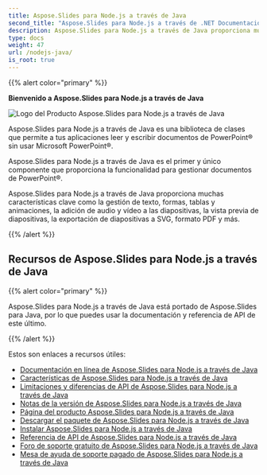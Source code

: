 ```yaml
---
title: Aspose.Slides para Node.js a través de Java
second_title: "Aspose.Slides para Node.js a través de .NET Documentación"
description: Aspose.Slides para Node.js a través de Java proporciona muchas características clave como la gestión de texto, formas, tablas y animaciones, la adición de audio y vídeo a las diapositivas, la vista previa de diapositivas, la exportación de diapositivas a SVG, formato PDF y más.
type: docs
weight: 47
url: /nodejs-java/
is_root: true
---
```


{{% alert color="primary" %}}

**Bienvenido a Aspose.Slides para Node.js a través de Java**

![Logo del Producto Aspose.Slides para Node.js a través de Java](aspose_slides-for-nodejs-via-java.png)

Aspose.Slides para Node.js a través de Java es una biblioteca de clases que permite a tus aplicaciones leer y escribir documentos de PowerPoint® sin usar Microsoft PowerPoint®.

Aspose.Slides para Node.js a través de Java es el primer y único componente que proporciona la funcionalidad para gestionar documentos de PowerPoint®.

Aspose.Slides para Node.js a través de Java proporciona muchas características clave como la gestión de texto, formas, tablas y animaciones, la adición de audio y vídeo a las diapositivas, la vista previa de diapositivas, la exportación de diapositivas a SVG, formato PDF y más.

{{% /alert %}}

## Recursos de Aspose.Slides para Node.js a través de Java

{{% alert color="primary" %}}

Aspose.Slides para Node.js a través de Java está portado de Aspose.Slides para Java, por lo que puedes usar la documentación y referencia de API de este último.

{{% /alert %}}

Estos son enlaces a recursos útiles:

- [Documentación en línea de Aspose.Slides para Node.js a través de Java](/slides/java/developer-guide/)
- [Características de Aspose.Slides para Node.js a través de Java](/slides/nodejs-java/features-overview/)
- [Limitaciones y diferencias de API de Aspose.Slides para Node.js a través de Java](/slides/nodejs-java/limitations-and-api-differences/)
- [Notas de la versión de Aspose.Slides para Node.js a través de Java](https://releases.aspose.com/slides/nodejs-java/release-notes/)
- [Página del producto Aspose.Slides para Node.js a través de Java](https://products.aspose.com/slides/nodejs-java/)
- [Descargar el paquete de Aspose.Slides para Node.js a través de Java](https://releases.aspose.com/slides/nodejs-java/)
- [Instalar Aspose.Slides para Node.js a través de Java](/slides/nodejs-java/installation/)
- [Referencia de API de Aspose.Slides para Node.js a través de Java](https://reference.aspose.com/slides/nodejs-java/)
- [Foro de soporte gratuito de Aspose.Slides para Node.js a través de Java](https://forum.aspose.com/c/slides/11)
- [Mesa de ayuda de soporte pagado de Aspose.Slides para Node.js a través de Java](https://helpdesk.aspose.com/)